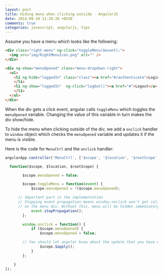 ```yaml
---
layout: post
title: Hiding menu when clicking outside - AngularJS
date: 2014-09-28 11:29:28 +0530
comments: true
categories: javascript, angularjs, tips
---
```


Assume you have a menu which looks like the following:

```html
<div class="right-menu" ng-click="toggleMenu($event);">
  <img src="img/RightMenuIcon.png" alt="" />
</div>

<div ng-show="menuOpened" class="menu-dropdown-right">
  <ul>
    <li ng-hide="loggedIn" class="class"><a href="#/authenticate">Login</a>
    </li>
    <li ng-show="loggedIn"  ng-click="logOut()"><a href="#">Logout</a>
    </li>
  </ul>
</div>
```

When the div gets a click event, angular calls `toggleMenu` which toggles the `menuOpened` variable. Changing the value of this variable in turn makes the div show/hide.

To hide the menu when clicking outside of the div, we add a `onclick` handler to `window` object which checks the `menuOpened` variable and updates it if the menu is visible.

Here is the code for `MenuCtrl` and the `onclick` handler:

```js
angularApp.controller('MenuCtrl', ['$scope', '$location', '$rootScope',

  function($scope, $location, $rootScope) {

		$scope.menuOpened = false;

		$scope.toggleMenu = function(event) {
			$scope.menuOpened = !($scope.menuOpened);

      // Important part in the implementation
      // Stopping event propagation means window.onclick won't get called when someone clicks
      // on the menu div. Without this, menu will be hidden immediately
			event.stopPropagation();
		};

		window.onclick = function() {
			if ($scope.menuOpened) {
				$scope.menuOpened = false;

        // You should let angular know about the update that you have made, so that it can refresh the UI
				$scope.$apply();
			}
		};

	}
]);
```

